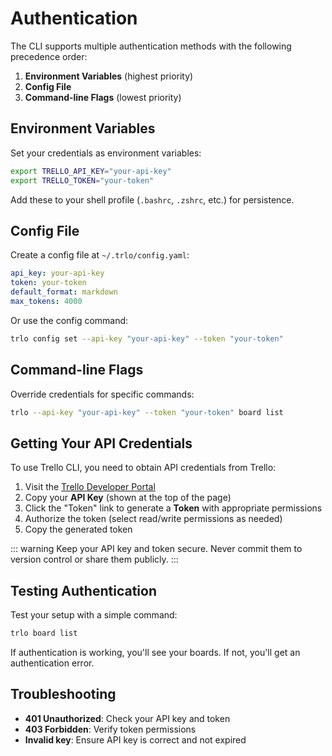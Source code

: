 # Authentication

The CLI supports multiple authentication methods with the following precedence order:

1. **Environment Variables** (highest priority)
2. **Config File**
3. **Command-line Flags** (lowest priority)

## Environment Variables

Set your credentials as environment variables:

```bash
export TRELLO_API_KEY="your-api-key"
export TRELLO_TOKEN="your-token"
```

Add these to your shell profile (`.bashrc`, `.zshrc`, etc.) for persistence.

## Config File

Create a config file at `~/.trlo/config.yaml`:

```yaml
api_key: your-api-key
token: your-token
default_format: markdown
max_tokens: 4000
```

Or use the config command:

```bash
trlo config set --api-key "your-api-key" --token "your-token"
```

## Command-line Flags

Override credentials for specific commands:

```bash
trlo --api-key "your-api-key" --token "your-token" board list
```

## Getting Your API Credentials

To use Trello CLI, you need to obtain API credentials from Trello:

1. Visit the [Trello Developer Portal](https://trello.com/app-key)
2. Copy your **API Key** (shown at the top of the page)
3. Click the "Token" link to generate a **Token** with appropriate permissions
4. Authorize the token (select read/write permissions as needed)
5. Copy the generated token

::: warning
Keep your API key and token secure. Never commit them to version control or share them publicly.
:::

## Testing Authentication

Test your setup with a simple command:

```bash
trlo board list
```

If authentication is working, you'll see your boards. If not, you'll get an authentication error.

## Troubleshooting

- **401 Unauthorized**: Check your API key and token
- **403 Forbidden**: Verify token permissions
- **Invalid key**: Ensure API key is correct and not expired
